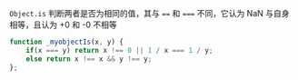 `Object.is` 判断两者是否为相同的值，其与 `==` 和 `===` 不同，它认为 NaN 与自身相等，且认为 +0 和 -0 不相等

```JavaScript
function _myobjectIs(x, y) {
    if(x === y) return x !== 0 || 1 / x === 1 / y;
    else return x !== x && y !== y;
};
```
